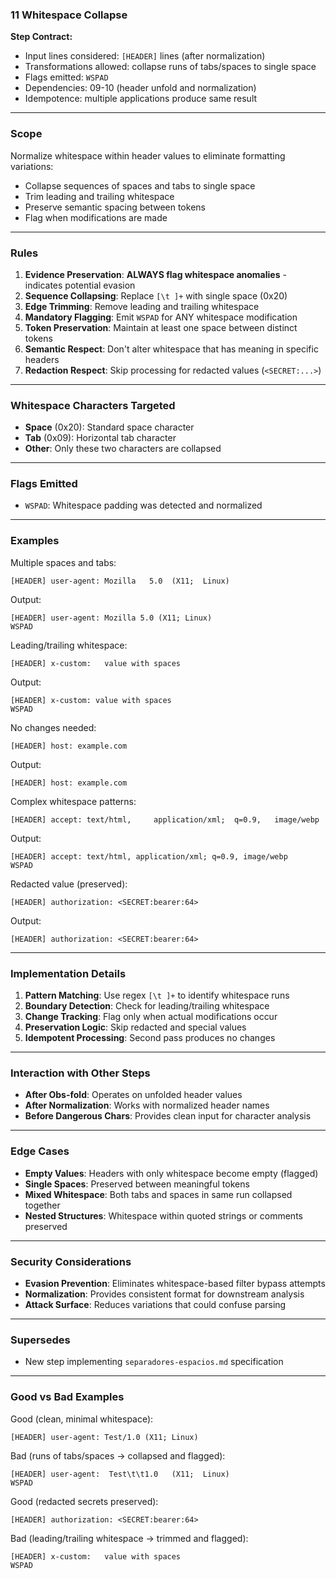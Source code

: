 ### 11 Whitespace Collapse

**Step Contract:**
- Input lines considered: `[HEADER]` lines (after normalization)
- Transformations allowed: collapse runs of tabs/spaces to single space
- Flags emitted: `WSPAD`
- Dependencies: 09-10 (header unfold and normalization)
- Idempotence: multiple applications produce same result

---

### Scope

Normalize whitespace within header values to eliminate formatting variations:
- Collapse sequences of spaces and tabs to single space
- Trim leading and trailing whitespace
- Preserve semantic spacing between tokens
- Flag when modifications are made

---

### Rules

1. **Evidence Preservation**: **ALWAYS flag whitespace anomalies** - indicates potential evasion
2. **Sequence Collapsing**: Replace `[\t ]+` with single space (0x20)
3. **Edge Trimming**: Remove leading and trailing whitespace
4. **Mandatory Flagging**: Emit `WSPAD` for ANY whitespace modification
5. **Token Preservation**: Maintain at least one space between distinct tokens
6. **Semantic Respect**: Don't alter whitespace that has meaning in specific headers
7. **Redaction Respect**: Skip processing for redacted values (`<SECRET:...>`)

---

### Whitespace Characters Targeted

- **Space** (0x20): Standard space character
- **Tab** (0x09): Horizontal tab character
- **Other**: Only these two characters are collapsed

---

### Flags Emitted

- `WSPAD`: Whitespace padding was detected and normalized

---

### Examples

Multiple spaces and tabs:
```
[HEADER] user-agent: Mozilla   5.0	(X11;  Linux)
```

Output:
```
[HEADER] user-agent: Mozilla 5.0 (X11; Linux)
WSPAD
```

Leading/trailing whitespace:
```
[HEADER] x-custom:   value with spaces   
```

Output:
```
[HEADER] x-custom: value with spaces
WSPAD
```

No changes needed:
```
[HEADER] host: example.com
```

Output:
```
[HEADER] host: example.com
```

Complex whitespace patterns:
```
[HEADER] accept: text/html,		application/xml;  q=0.9,   image/webp
```

Output:
```
[HEADER] accept: text/html, application/xml; q=0.9, image/webp
WSPAD
```

Redacted value (preserved):
```
[HEADER] authorization: <SECRET:bearer:64>
```

Output:
```
[HEADER] authorization: <SECRET:bearer:64>
```

---

### Implementation Details

1. **Pattern Matching**: Use regex `[\t ]+` to identify whitespace runs
2. **Boundary Detection**: Check for leading/trailing whitespace
3. **Change Tracking**: Flag only when actual modifications occur
4. **Preservation Logic**: Skip redacted and special values
5. **Idempotent Processing**: Second pass produces no changes

---

### Interaction with Other Steps

- **After Obs-fold**: Operates on unfolded header values
- **After Normalization**: Works with normalized header names
- **Before Dangerous Chars**: Provides clean input for character analysis

---

### Edge Cases

- **Empty Values**: Headers with only whitespace become empty (flagged)
- **Single Spaces**: Preserved between meaningful tokens
- **Mixed Whitespace**: Both tabs and spaces in same run collapsed together
- **Nested Structures**: Whitespace within quoted strings or comments preserved

---

### Security Considerations

- **Evasion Prevention**: Eliminates whitespace-based filter bypass attempts
- **Normalization**: Provides consistent format for downstream analysis
- **Attack Surface**: Reduces variations that could confuse parsing

---

### Supersedes

- New step implementing `separadores-espacios.md` specification

---

### Good vs Bad Examples

Good (clean, minimal whitespace):
```
[HEADER] user-agent: Test/1.0 (X11; Linux)
```

Bad (runs of tabs/spaces → collapsed and flagged):
```
[HEADER] user-agent:  Test\t\t1.0   (X11;  Linux)
WSPAD
```

Good (redacted secrets preserved):
```
[HEADER] authorization: <SECRET:bearer:64>
```

Bad (leading/trailing whitespace → trimmed and flagged):
```
[HEADER] x-custom:   value with spaces   
WSPAD
```
